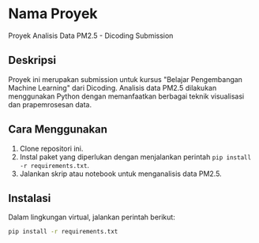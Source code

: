 # Nama Proyek

Proyek Analisis Data PM2.5 - Dicoding Submission

## Deskripsi

Proyek ini merupakan submission untuk kursus "Belajar Pengembangan Machine Learning" dari Dicoding. Analisis data PM2.5 dilakukan menggunakan Python dengan memanfaatkan berbagai teknik visualisasi dan prapemrosesan data.

## Cara Menggunakan

1. Clone repositori ini.
2. Instal paket yang diperlukan dengan menjalankan perintah `pip install -r requirements.txt`.
3. Jalankan skrip atau notebook untuk menganalisis data PM2.5.

## Instalasi

Dalam lingkungan virtual, jalankan perintah berikut:

```bash
pip install -r requirements.txt
